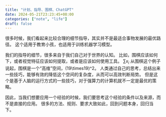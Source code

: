 ```yaml
---
title: "计划、指导、围棋、ChatGPT"
date: 2024-05-21T23:23:45+08:00
categories: ["note", "life"]
draft: false
---
```


很多时候，我们看起来比较合理的细节指导，其实并不是最适合事物发展的最优路径。
这个适用于教育小孩，也适用于训练机器学习模型。

我们的指导的细节，很多来自于我们自己对于世界的认知。
比如，围棋应该如何下，或者视觉特征应该如何提取，或者是应该如何使用工具。
$\sum x_i$
从围棋这个例子说起，围棋是一个“高维”空间，(19\times19)^2。
人类通过自己的思考，总结出来一些技巧，能够有效的降低这个空间的复杂度，从而可以高效判断局势。
但是这个是基于人脑的运行方式的一些技巧，对于强算力的计算机就不一定是最优的策略。

因此，当我们想要应用一个经验的时候，我们要思考这个经验的条件以及来源，而不是直接的应用。
很多的方法、规则、要求大致如此，回到问题本身，回归当下。









